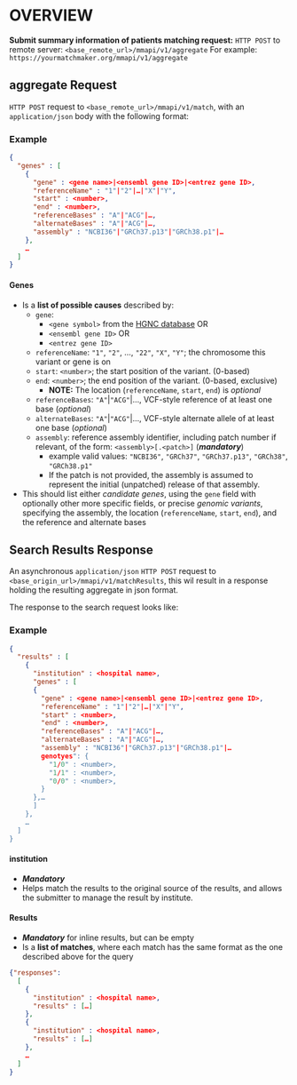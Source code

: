 # OVERVIEW

**Submit summary information of patients matching request:**
`HTTP POST` to remote server: `<base_remote_url>/mmapi/v1/aggregate`
For example: `https://yourmatchmaker.org/mmapi/v1/aggregate`

## aggregate Request

`HTTP POST` request to `<base_remote_url>/mmapi/v1/match`, with an `application/json` body with the following format:

### Example

```json
{
  "genes" : [
    {
      "gene" : <gene name>|<ensembl gene ID>|<entrez gene ID>,
      "referenceName" : "1"|"2"|…|"X"|"Y",
      "start" : <number>,
      "end" : <number>,
      "referenceBases" : "A"|"ACG"|…,
      "alternateBases" : "A"|"ACG"|…,
      "assembly" : "NCBI36"|"GRCh37.p13"|"GRCh38.p1"|…
    },
    …
  ]
}
```
#### Genes
* Is a **list of possible causes** described by:
  * `gene`:
    * `<gene symbol>` from the [HGNC database](http://www.genenames.org/) OR
    * `<ensembl gene ID>` OR
    * `<entrez gene ID>`
  * `referenceName`: `"1"`, `"2"`, …, `"22"`, `"X"`, `"Y"`; the chromosome this variant or gene is on
  * `start`: `<number>`; the start position of the variant. (0-based)
  * `end`: `<number>`; the end position of the variant. (0-based, exclusive)
      * **NOTE:** The location (`referenceName`, `start`, `end`) is *optional*
  * `referenceBases`: `"A"`|`"ACG"`|…, VCF-style reference of at least one base (*optional*)
  * `alternateBases`: `"A"`|`"ACG"`|…, VCF-style alternate allele of at least one base (*optional*)
  * `assembly`: reference assembly identifier, including patch number if relevant, of the form: `<assembly>[.<patch>]` (***mandatory***)
    * example valid values: `"NCBI36"`, `"GRCh37"`, `"GRCh37.p13"`, `"GRCh38"`, `"GRCh38.p1"`
    * If the patch is not provided, the assembly is assumed to represent the initial (unpatched) release of that assembly.
* This should list either *candidate genes*, using the `gene` field with optionally other more specific fields, or precise *genomic variants*, specifying the assembly, the location (`referenceName`, `start`, `end`), and the reference and alternate bases

## Search Results Response
An asynchronous `application/json` `HTTP POST` request to `<base_origin_url>/mmapi/v1/matchResults`, this wil result in a response holding the resulting aggregate in json format.

The response to the search request looks like:

### Example

```json
{
  "results" : [
    {
      "institution" : <hospital name>, 
      "genes" : [
      {
        "gene" : <gene name>|<ensembl gene ID>|<entrez gene ID>,
        "referenceName" : "1"|"2"|…|"X"|"Y",
        "start" : <number>,
        "end" : <number>,
        "referenceBases" : "A"|"ACG"|…,
        "alternateBases" : "A"|"ACG"|…,
        "assembly" : "NCBI36"|"GRCh37.p13"|"GRCh38.p1"|…
        genotyes": { 
          "1/0" : <number>,
          "1/1" : <number>,
          "0/0" : <number>,
        }
      },…
      ]
    },
    …
  ]
}
```

#### institution
* ***Mandatory***
* Helps match the results to the original source of the results, and allows the submitter to manage the result by institute.


#### Results
* ***Mandatory*** for inline results, but can be empty
* Is a **list of matches**, where each match has the same format as the one described above for the query


```json
{"responses":
  [
    {
      "institution" : <hospital name>, 
      "results" : […]
    },
    {
      "institution" : <hospital name>, 
      "results" : […]
    },
    …
  ]
}
```
